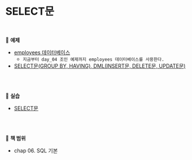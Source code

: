 # SELECT문

<br>

:milky_way: **예제**
- [employees 데이터베이스](./employees_db) 
    - `지금부터 day_04 조인 예제까지 employees 데이터베이스를 사용한다.`
- [SELECT문(GROUP BY, HAVING), DML(INSERT문, DELETE문, UPDATE문)](./day_02.sql)
<br>
<br>

:milky_way: **실습**
- [SELECT문](./day_02_practice.sql)

<br>
<br>

:milky_way: **책 범위**
- chap 06. SQL 기본
